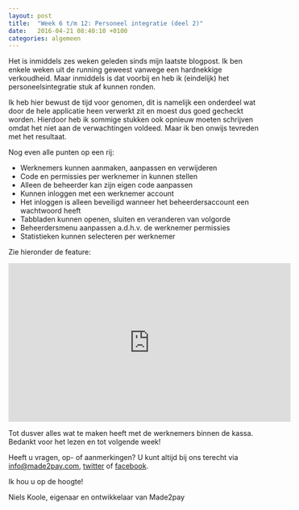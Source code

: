 ```yaml
---
layout: post
title:  "Week 6 t/m 12: Personeel integratie (deel 2)"
date:   2016-04-21 08:40:10 +0100
categories: algemeen
---
```

Het is inmiddels zes weken geleden sinds mijn laatste blogpost. Ik ben enkele weken uit de running geweest vanwege een hardnekkige verkoudheid. Maar inmiddels is dat voorbij en heb ik (eindelijk) het personeelsintegratie stuk af kunnen ronden.

Ik heb hier bewust de tijd voor genomen, dit is namelijk een onderdeel wat door de hele applicatie heen verwerkt zit en moest dus goed gecheckt worden. Hierdoor heb ik sommige stukken ook opnieuw moeten schrijven omdat het niet aan de verwachtingen voldeed. Maar ik ben onwijs tevreden met het resultaat.

Nog even alle punten op een rij:
- Werknemers kunnen aanmaken, aanpassen en verwijderen
- Code en permissies per werknemer in kunnen stellen
- Alleen de beheerder kan zijn eigen code aanpassen
- Kunnen inloggen met een werknemer account
- Het inloggen is alleen beveiligd wanneer het beheerdersaccount een wachtwoord heeft
- Tabbladen kunnen openen, sluiten en veranderen van volgorde
- Beheerdersmenu aanpassen a.d.h.v. de werknemer permissies
- Statistieken kunnen selecteren per werknemer

Zie hieronder de feature:
<iframe width="560" height="315" src="https://www.youtube.com/embed/3kwbh9MdFb8" frameborder="0" allowfullscreen></iframe>

Tot dusver alles wat te maken heeft met de werknemers binnen de kassa. Bedankt voor het lezen en tot volgende week!


Heeft u vragen, op- of aanmerkingen? U kunt altijd bij ons terecht via [info@made2pay.com](mailto:info@made2pay.com "email"), [twitter](https://twitter.com/made2pay "@made2pay") of [facebook](https://www.facebook.com/made2pay "Made2pay").

Ik hou u op de hoogte!

Niels Koole, eigenaar en ontwikkelaar van Made2pay
